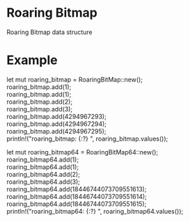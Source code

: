 # Roaring Bitmap
Roaring Bitmap data structure
# Example
  let mut roaring_bitmap = RoaringBitMap::new();  
  roaring_bitmap.add(1);  
  roaring_bitmap.add(1);  
  roaring_bitmap.add(2);  
  roaring_bitmap.add(3);  
  roaring_bitmap.add(4294967293);  
  roaring_bitmap.add(4294967294);  
  roaring_bitmap.add(4294967295);  
  println!("roaring_bitmap: {:?} ", roaring_bitmap.values());  

  let mut roaring_bitmap64 = RoaringBitMap64::new();  
  roaring_bitmap64.add(1);  
  roaring_bitmap64.add(1);  
  roaring_bitmap64.add(2);  
  roaring_bitmap64.add(3);  
  roaring_bitmap64.add(18446744073709551613);  
  roaring_bitmap64.add(18446744073709551614);  
  roaring_bitmap64.add(18446744073709551615);  
  println!("roaring_bitmap64: {:?} ", roaring_bitmap64.values());  
